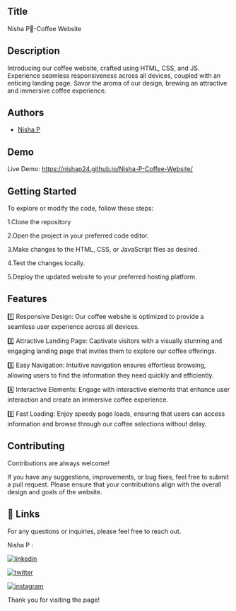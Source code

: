 
## Title

Nisha P🖤-Coffee Website
## Description 

Introducing our coffee website, crafted using HTML, CSS, and JS. Experience seamless responsiveness across all devices, coupled with an enticing landing page. Savor the aroma of our design, brewing an attractive and immersive coffee experience.
## Authors

- [Nisha P](https://www.github.com/nishap24) 


## Demo

Live Demo:  https://nishap24.github.io/Nisha-P-Coffee-Website/
    

## Getting Started

To explore or modify the code, follow these steps:

1.Clone the repository

2.Open the project in your preferred code editor.

3.Make changes to the HTML, CSS, or JavaScript files as desired.

4.Test the changes locally.

5.Deploy the updated website to your preferred hosting platform.


## Features

1️⃣ Responsive Design: Our coffee website is optimized to provide a seamless user experience across all devices.

2️⃣ Attractive Landing Page: Captivate visitors with a visually stunning and engaging landing page that invites them to explore our coffee offerings.

3️⃣ Easy Navigation: Intuitive navigation ensures effortless browsing, allowing users to find the information they need quickly and efficiently.

4️⃣ Interactive Elements: Engage with interactive elements that enhance user interaction and create an immersive coffee experience.

5️⃣ Fast Loading: Enjoy speedy page loads, ensuring that users can access information and browse through our coffee selections without delay.





## Contributing

Contributions are always welcome!

If you have any suggestions, improvements, or bug fixes, feel free to submit a pull request. Please ensure that your contributions align with the overall design and goals of the website. 


## 🔗 Links

For any questions or inquiries, please feel free to reach out. 

Nisha P :

[![linkedin](https://img.shields.io/badge/linkedin-0A66C2?style=for-the-badge&logo=linkedin&logoColor=white)](https://www.linkedin.com/in/nishap/)


[![twitter](https://img.shields.io/badge/twitter-1DA1F2?style=for-the-badge&logo=twitter&logoColor=white)](https://twitter.com/nishap24)

[![instagram](https://img.shields.io/badge/instagram-E4405F?style=for-the-badge&logo=instagram&logoColor=white)](https://instagram.com/_nisha_2407_)


Thank you for visiting the page!
